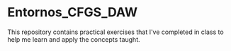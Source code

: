 # Entornos_CFGS_DAW
This repository contains practical exercises that I've completed in class to help me learn and apply the concepts taught.
